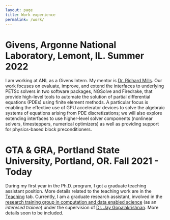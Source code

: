 ```yaml
---
layout: page
title: Work experience
permalink: /work/
---
```


# Givens, Argonne National Laboratory, Lemont, IL. Summer 2022

I am working at ANL as a Givens Intern. My mentor is [Dr. Richard Mills](https://climatemodeling.org/~rmills/). Our work focuses on evaluate, improve, and extend the interfaces to underlying PETSc solvers in two software packages, NGSolve and Firedrake, that provide high-level tools to automate the solution of partial differential equations (PDEs) using finite element methods. A particular focus is enabling the effective use of GPU accelerator devices to solve the algebraic systems of equations arising from PDE discretizations; we will also explore extending interfaces to use higher-level solver components (nonlinear solvers, timesteppers, numerical optimizers) as well as providing support for physics-based block preconditioners.

# GTA & GRA, Portland State University, Portland, OR. Fall 2021 - Today

During my first year in the Ph.D. program, I got a graduate teaching assistant position. More details related to the teaching work are in the [Teaching](/~gpin2/teach) tab. Currently, I am a graduate research assistant, involved in the [research training group in computation and data enabled science](https://sites.google.com/pdx.edu/rtg-in-cades) (as an *interesed trainee*) under the supervision of [Dr. Jay Gopalakrishnan](https://web.pdx.edu/~gjay/). More details soon to be included.
